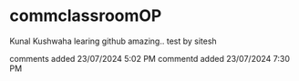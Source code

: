 # commclassroomOP

Kunal Kushwaha learing github amazing..
test by sitesh

comments added 23/07/2024 5:02 PM
commentd added 23/07/2024 7:30 PM
